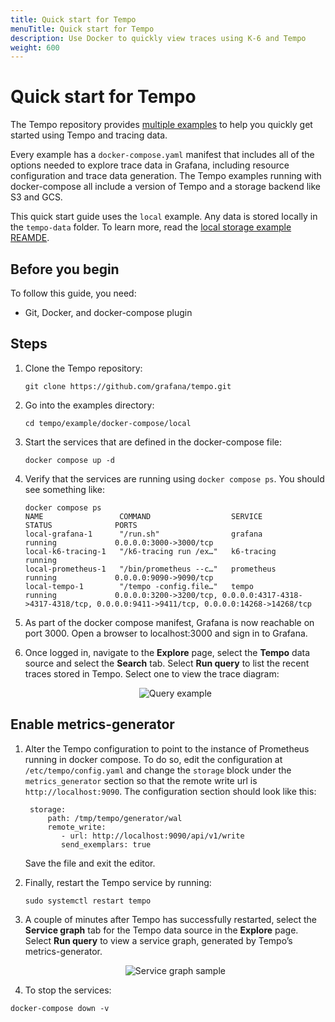 ```yaml
---
title: Quick start for Tempo
menuTitle: Quick start for Tempo
description: Use Docker to quickly view traces using K-6 and Tempo
weight: 600
---
```


# Quick start for Tempo

The Tempo repository provides [multiple examples](https://github.com/grafana/tempo/tree/main/example/docker-compose) to help you quickly get started using Tempo and tracing data.

Every example has a `docker-compose.yaml` manifest that includes all of the options needed to explore trace data in Grafana, including resource configuration and trace data generation. The Tempo examples running with docker-compose all include a version of Tempo and a storage backend like S3 and GCS.

This quick start guide uses the `local` example. Any data is stored locally in the `tempo-data` folder. To learn more, read the [local storage example REAMDE](https://github.com/grafana/tempo/blob/main/example/docker-compose/local).


## Before you begin

To follow this guide, you need:

- Git, Docker, and docker-compose plugin

## Steps

1. Clone the Tempo repository:
   ```
   git clone https://github.com/grafana/tempo.git
   ```

1. Go into the examples directory:
   ```
   cd tempo/example/docker-compose/local
   ```

1. Start the services that are defined in the docker-compose file:
   ```
   docker compose up -d
   ```

1. Verify that the services are running using `docker compose ps`. You should see something like:
   ```
   docker compose ps
   NAME                 COMMAND                  SERVICE             STATUS              PORTS
   local-grafana-1      "/run.sh"                grafana             running             0.0.0.0:3000->3000/tcp
   local-k6-tracing-1   "/k6-tracing run /ex…"   k6-tracing          running
   local-prometheus-1   "/bin/prometheus --c…"   prometheus          running             0.0.0.0:9090->9090/tcp
   local-tempo-1        "/tempo -config.file…"   tempo               running             0.0.0.0:3200->3200/tcp, 0.0.0.0:4317-4318->4317-4318/tcp, 0.0.0.0:9411->9411/tcp, 0.0.0.0:14268->14268/tcp
   ```

1. As part of the docker compose manifest, Grafana is now reachable on port 3000. Open a browser to localhost:3000 and sign in to Grafana.

1. Once logged in, navigate to the **Explore** page, select the **Tempo** data source and select the **Search** tab. Select **Run query** to list the recent traces stored in Tempo. Select one to view the trace diagram:
    <p align="center"><img src="../../setup/assets/setup-linux-run-query.png" alt="Query example"></p>

## Enable metrics-generator

1. Alter the Tempo configuration to point to the instance of Prometheus running in docker compose. To do so, edit the configuration at `/etc/tempo/config.yaml` and change the `storage` block under the `metrics_generator` section so that the remote write url is `http://localhost:9090`. The configuration section should look like this:
   ```
    storage:
        path: /tmp/tempo/generator/wal
        remote_write:
           - url: http://localhost:9090/api/v1/write
           send_exemplars: true

   ```
   Save the file and exit the editor.

1. Finally, restart the Tempo service by running:

    ```
   sudo systemctl restart tempo
   ```

1. A couple of minutes after Tempo has successfully restarted, select the **Service graph** tab for the Tempo data source in the **Explore** page. Select **Run query** to view a service graph, generated by Tempo’s metrics-generator.
    <p align="center"><img src="../../setup/assets/setup-linux-node-graph.png" alt="Service graph sample"></p>

1.  To stop the services:
   ```
   docker-compose down -v
   ```